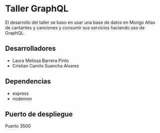 # Taller GraphQL

El desarrollo del taller se baso en usar una base de datos en Mongo Atlas de cantantes y canciones y consumir sus servicios haciendo uso de GraphQL.

## Desarrolladores
- Laura Melissa Barrera Pinto
- Cristian Camilo Suancha Alvarez

## Dependencias
- express
- nodemon

## Puerto de despliegue
Puerto 3500